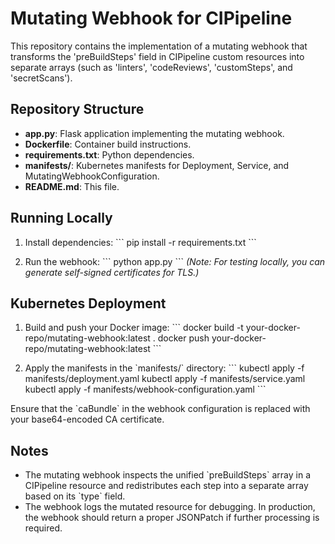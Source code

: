# Mutating Webhook for CIPipeline

This repository contains the implementation of a mutating webhook that transforms the 'preBuildSteps'
field in CIPipeline custom resources into separate arrays (such as 'linters', 'codeReviews', 'customSteps',
and 'secretScans').

## Repository Structure

- **app.py**: Flask application implementing the mutating webhook.
- **Dockerfile**: Container build instructions.
- **requirements.txt**: Python dependencies.
- **manifests/**: Kubernetes manifests for Deployment, Service, and MutatingWebhookConfiguration.
- **README.md**: This file.

## Running Locally

1. Install dependencies:
   \`\`\`
   pip install -r requirements.txt
   \`\`\`

2. Run the webhook:
   \`\`\`
   python app.py
   \`\`\`
   *(Note: For testing locally, you can generate self-signed certificates for TLS.)*

## Kubernetes Deployment

1. Build and push your Docker image:
   \`\`\`
   docker build -t your-docker-repo/mutating-webhook:latest .
   docker push your-docker-repo/mutating-webhook:latest
   \`\`\`

2. Apply the manifests in the \`manifests/\` directory:
   \`\`\`
   kubectl apply -f manifests/deployment.yaml
   kubectl apply -f manifests/service.yaml
   kubectl apply -f manifests/webhook-configuration.yaml
   \`\`\`

Ensure that the \`caBundle\` in the webhook configuration is replaced with your base64-encoded CA certificate.

## Notes

- The mutating webhook inspects the unified \`preBuildSteps\` array in a CIPipeline resource and
  redistributes each step into a separate array based on its \`type\` field.
- The webhook logs the mutated resource for debugging. In production, the webhook should return a proper
  JSONPatch if further processing is required.
